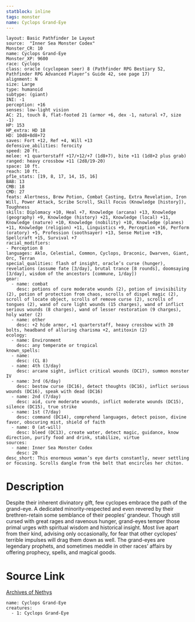 ```yaml
---
statblock: inline
tags: monster
name: Cyclops Grand-Eye
---
```

```statblock
layout: Basic Pathfinder 1e Layout
source:  "Inner Sea Monster Codex"
Monster_CR: 10
name: Cyclops Grand-Eye
Monster_XP: 9600
race: Cyclops
class: oracle (cyclopean seer) 8 (Pathfinder RPG Bestiary 52, Pathfinder RPG Advanced Player’s Guide 42, see page 17)
alignment: N
size: Large
type: humanoid
subtype: (giant)
INI: -1
perception: +16
senses: low-light vision
AC: 21, touch 8, flat-footed 21 (armor +6, dex -1, natural +7, size -1)
HP: 153
HP_extra: HD 18
HD: 10d8+8d8+72
saves: Fort +12, Ref +4, Will +13
defensive_abilities: ferocity
speed: 20 ft.
melee: +1 quarterstaff +17/+12/+7 (1d8+7), bite +11 (1d8+2 plus grab)
ranged: heavy crossbow +11 (2d8/19-20)
space: 10 ft.
reach: 10 ft.
pf1e_stats: [19, 8, 17, 14, 15, 16]
BAB: 13
CMB: 18
CMD: 27
feats: Alertness, Brew Potion, Combat Casting, Extra Revelation, Iron Will, Power Attack, Scribe Scroll, Skill Focus (Knowledge [history]), Toughness
skills: Diplomacy +10, Heal +7, Knowledge (arcana) +13, Knowledge (geography) +9, Knowledge (history) +21, Knowledge (local) +11, Knowledge (nature) +10, Knowledge (nobility) +10, Knowledge (planes) +11, Knowledge (religion) +11, Linguistics +9, Perception +16, Perform (oratory) +5, Profession (soothsayer) +13, Sense Motive +19, Spellcraft +15, Survival +7
racial_modifiers:
- Perception 8
languages: Aklo, Celestial, Common, Cyclops, Draconic, Dwarven, Giant, Orc, Terran
special_qualities: flash of insight, oracle’s curse (hunger), revelations (assume fate [3/day], brutal trance [8 rounds], doomsaying [3/day], wisdom of the ancestors [commune, 1/day])
gear:
  - name: combat
    desc: potions of cure moderate wounds (2), potion of invisibility (2), potion of protection from chaos, scrolls of dispel magic (2), scroll of locate object, scrolls of remove curse (2), scrolls of tongues (2), wand of cure light wounds (15 charges), wand of inflict serious wounds (8 charges), wand of lesser restoration (9 charges), holy water (2)
  - name: other
    desc: +2 hide armor, +1 quarterstaff, heavy crossbow with 20 bolts, headband of alluring charisma +2, antitoxin (2)
ecology:
  - name: Environment
    desc: any temperate or tropical
known_spells:
  - name:
    desc: (CL 8)
  - name: 4th (3/day)
    desc: arcane sight, inflict critical wounds (DC17), summon monster IV
  - name: 3rd (6/day)
    desc: bestow curse (DC16), detect thoughts (DC16), inflict serious wounds (DC16), speak with dead (DC16)
  - name: 2nd (7/day)
    desc: aid, cure moderate wounds, inflict moderate wounds (DC15), silence (DC15), true strike
  - name: 1st (7/day)
    desc: command (DC14), comprehend languages, detect poison, divine favor, obscuring mist, shield of faith
  - name: 0 (at-will)
    desc: bleed (DC13), create water, detect magic, guidance, know direction, purify food and drink, stabilize, virtue
sources:
  - name: Inner Sea Monster Codex
    desc: 20
desc_short: This enormous woman’s eye darts constantly, never settling or focusing. Scrolls dangle from the belt that encircles her chiton.
```
# Description
Despite their inherent divinatory gift, few cyclopes embrace the path of the grand-eye. A dedicated minority-respected and even revered by their brethren-retain some semblance of their peoples’ grandeur. Though still cursed with great rages and ravenous hunger, grand-eyes temper those primal urges with spiritual wisdom and historical insight. Most live apart from their kind, advising only occasionally, for fear that other cyclopes’ terrible impulses will drag them down as well. The grand-eyes are legendary prophets, and sometimes meddle in other races’ affairs by offering prophecy, spells, and magical goods.
# Source Link
[Archives of Nethys](https://aonprd.com/MonsterDisplay.aspx?ItemName=Cyclops%20Grand-Eye)
```encounter-table
name: Cyclops Grand-Eye
creatures:
  - 1: Cyclops Grand-Eye
```
